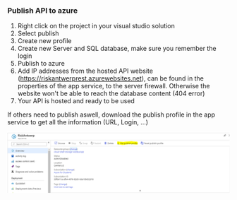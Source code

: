 ### Publish API to azure

1. Right click on the project in your visual studio solution
2. Select publish
3. Create new profile
4. Create new Server and SQL database, make sure you remember the login
5. Publish to azure
6. Add IP addresses from the hosted API website (https://riskantwerprest.azurewebsites.net), can be found in the properties of the app service, to the server firewall. Otherwise the website won't be able to reach the database content (404 error)
7. Your API is hosted and ready to be used

If others need to publish aswell, download the publish profile in the app service to get all the information (URL, Login, ...)

![Foto](/doc/importantdoc/Img/publish_profile.PNG)
